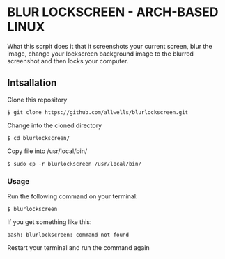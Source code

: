 # BLUR LOCKSCREEN - ARCH-BASED LINUX

What this scrpit does it that it screenshots your current screen, blur the image, change your lockscreen background image to the blurred screenshot and then locks your computer.

## Intsallation

Clone this repository

    $ git clone https://github.com/allwells/blurlockscreen.git

Change into the cloned directory

    $ cd blurlockscreen/

Copy file into /usr/local/bin/

    $ sudo cp -r blurlockscreen /usr/local/bin/

### Usage

Run the following command on your terminal:

    $ blurlockscreen

If you get something like this:

    bash: blurlockscreen: command not found

Restart your terminal and run the command again
